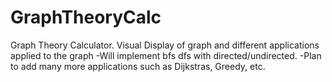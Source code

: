 # GraphTheoryCalc
Graph Theory Calculator. Visual Display of graph and different applications applied to the graph
-Will implement bfs dfs with directed/undirected.
-Plan to add many more applications such as Dijkstras, Greedy, etc. 
